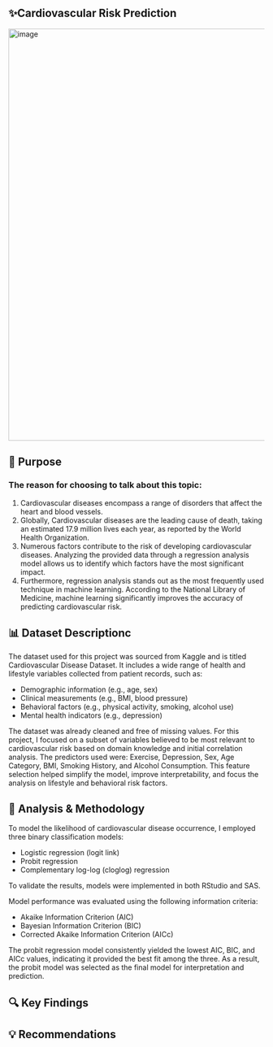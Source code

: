 ## ✨Cardiovascular Risk Prediction 
<img width="915" height="811" alt="image" src="https://github.com/user-attachments/assets/f1e109da-a402-4aed-a833-2d444ff278ca" />

## 🎯 Purpose
### The reason for choosing to talk about this topic: 
1. Cardiovascular diseases encompass a range of disorders that affect the heart and blood vessels.
2. Globally, Cardiovascular diseases are the leading cause of death, taking an estimated 17.9 million lives each year, as reported by the World Health Organization.
3. Numerous factors contribute to the risk of developing cardiovascular diseases. Analyzing the provided data through a regression analysis model allows us to identify which factors have the most significant impact.
4. Furthermore, regression analysis stands out as the most frequently used technique in machine learning. According to the National Library of Medicine, machine learning significantly improves the accuracy of predicting cardiovascular risk.

## 📊 Dataset Descriptionc
The dataset used for this project was sourced from Kaggle and is titled Cardiovascular Disease Dataset. It includes a wide range of health and lifestyle variables collected from patient records, such as:
- Demographic information (e.g., age, sex)
- Clinical measurements (e.g., BMI, blood pressure)
- Behavioral factors (e.g., physical activity, smoking, alcohol use)
- Mental health indicators (e.g., depression)

The dataset was already cleaned and free of missing values. 
For this project, I focused on a subset of variables believed to be most relevant to cardiovascular risk based on domain knowledge and initial correlation analysis. The predictors used were:
Exercise, Depression, Sex, Age Category, BMI, Smoking History, and Alcohol Consumption. 
This feature selection helped simplify the model, improve interpretability, and focus the analysis on lifestyle and behavioral risk factors.

## 🧪 Analysis & Methodology
To model the likelihood of cardiovascular disease occurrence, I employed three binary classification models:
- Logistic regression (logit link)
- Probit regression
- Complementary log-log (cloglog) regression
  
To validate the results, models were implemented in both RStudio and SAS.

Model performance was evaluated using the following information criteria:
- Akaike Information Criterion (AIC)
- Bayesian Information Criterion (BIC)
- Corrected Akaike Information Criterion (AICc)
  
The probit regression model consistently yielded the lowest AIC, BIC, and AICc values, indicating it provided the best fit among the three. As a result, the probit model was selected as the final model for interpretation and prediction.
## 🔍 Key Findings
## 💡 Recommendations
